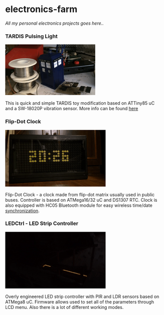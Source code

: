 # electronics-farm
*All my personal electronics projects goes here..*

### TARDIS Pulsing Light

[![ScreenShot](https://github.com/pauliusbau/electronics-farm/blob/master/TARDIS/img/tardis_5s.gif)](https://github.com/pauliusbau/electronics-farm/tree/master/TARDIS)

This is quick and simple TARDIS toy modification based on ATTiny85 uC and a SW-18020P vibration sensor.  More info can be found [here](https://github.com/pauliusbau/electronics-farm/tree/master/TARDIS)

### Flip-Dot Clock
[![ScreenShot](https://github.com/pauliusbau/electronics-farm/blob/master/Flip-Dot%20Clock/img/flipdot_clock_gif.gif)](https://github.com/pauliusbau/electronics-farm/tree/master/Flip-Dot%20Clock)

Flip-Dot Clock - a clock made from flip-dot matrix usually used in public buses. Controller is based on ATMega16/32 uC and DS1307 RTC. Clock is also equipped with HC05 Bluetooth module for easy wireless time/date [synchronization](https://github.com/pauliusbau/raspberrypi-mayhem/tree/master/RPI-bluetoothTimeSynch).  



### LEDCtrl - LED Strip Controller
[![ScreenShot](https://github.com/pauliusbau/electronics-farm/blob/master/LEDCtrl/img/ledctrl_gif_2.gif)](https://github.com/pauliusbau/electronics-farm/tree/master/LEDCtrl)

Overly engineered LED strip controller with PIR and LDR sensors based on ATMega8 uC. Firmware allows used to set all of the parameters through LCD menu. Also there is a lot of different working modes.
